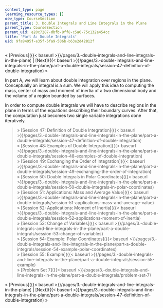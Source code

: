 ```yaml
---
content_type: page
learning_resource_types: []
ocw_type: CourseSection
parent_title: 3. Double Integrals and Line Integrals in the Plane
parent_type: CourseSection
parent_uid: e20c7287-dbfb-8ff8-c5a6-75c132a454cc
title: 'Part A: Double Integrals'
uid: 9fa9495f-e35f-5fa9-506b-b63e2d42812f
---
```


« [Previous]({{< baseurl >}}/pages/3.-double-integrals-and-line-integrals-in-the-plane) | [Next]({{< baseurl >}}/pages/3.-double-integrals-and-line-integrals-in-the-plane/part-a-double-integrals/session-47-definition-of-double-integration) »

In part A, we will learn about double integration over regions in the plane. Conceptually an integral is a sum. We will apply this idea to computing the mass, center of mass and moment of inertia of a two dimensional body and the volume of a region bounded by surfaces.

In order to compute double integrals we will have to describe regions in the plane in terms of the equations describing their boundary curves. After that, the computation just becomes two single variable integrations done iteratively.

> » [Session 47: Definition of Double Integration]({{< baseurl >}}/pages/3.-double-integrals-and-line-integrals-in-the-plane/part-a-double-integrals/session-47-definition-of-double-integration)  
> » [Session 48: Examples of Double Integration]({{< baseurl >}}/pages/3.-double-integrals-and-line-integrals-in-the-plane/part-a-double-integrals/session-48-examples-of-double-integration)  
> » [Session 49: Exchanging the Order of Integration]({{< baseurl >}}/pages/3.-double-integrals-and-line-integrals-in-the-plane/part-a-double-integrals/session-49-exchanging-the-order-of-integration)  
> » [Session 50: Double Integrals in Polar Coordinates]({{< baseurl >}}/pages/3.-double-integrals-and-line-integrals-in-the-plane/part-a-double-integrals/session-50-double-integrals-in-polar-coordinates)  
> » [Session 51: Applications: Mass and Average Value]({{< baseurl >}}/pages/3.-double-integrals-and-line-integrals-in-the-plane/part-a-double-integrals/session-51-applications-mass-and-average-value)  
> » [Session 52: Applications: Moment of Inertia]({{< baseurl >}}/pages/3.-double-integrals-and-line-integrals-in-the-plane/part-a-double-integrals/session-52-applications-moment-of-inertia)  
> » [Session 53: Change of Variables]({{< baseurl >}}/pages/3.-double-integrals-and-line-integrals-in-the-plane/part-a-double-integrals/session-53-change-of-variables)  
> » [Session 54: Example: Polar Coordinates]({{< baseurl >}}/pages/3.-double-integrals-and-line-integrals-in-the-plane/part-a-double-integrals/session-54-example-polar-coordinates)  
> » [Session 55: Example]({{< baseurl >}}/pages/3.-double-integrals-and-line-integrals-in-the-plane/part-a-double-integrals/session-55-example)  
> » [Problem Set 7]({{< baseurl >}}/pages/3.-double-integrals-and-line-integrals-in-the-plane/part-a-double-integrals/problem-set-7)

« [Previous]({{< baseurl >}}/pages/3.-double-integrals-and-line-integrals-in-the-plane) | [Next]({{< baseurl >}}/pages/3.-double-integrals-and-line-integrals-in-the-plane/part-a-double-integrals/session-47-definition-of-double-integration) »